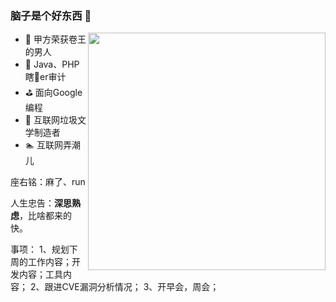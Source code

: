 ### 脑子是个好东西 👋

<img align='right' src="https://github-readme-stats.vercel.app/api?username=radsih&show_icons=true&theme=radical" width="380">

- 🔭 甲方荣获卷王的男人
- 👯 Java、PHP瞎🐔er审计
- ⛳️ 面向Google编程
- 🤔 互联网垃圾文学制造者
- 🏊 互联网弄潮儿

座右铭：麻了、run

人生忠告：**深思熟虑**，比啥都来的快。

<!--
- 🔭 I’m currently working on ...
- 🌱 I’m currently learning ...
-  I’m looking to collaborate on ...
- 🤔 I’m looking for help with ...
- 💬 Ask me about ...
- 📫 How to reach me: ...
- 😄 Pronouns: ...
- ⚡ Fun fact: ...
-->

事项：
1、规划下周的工作内容；开发内容；工具内容；
2、跟进CVE漏洞分析情况；
3、开早会，周会；
